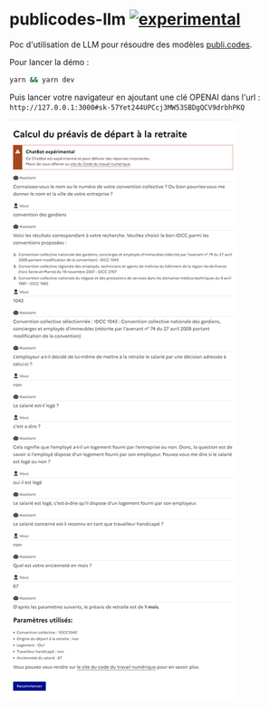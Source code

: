 # publicodes-llm [![experimental](http://badges.github.io/stability-badges/dist/experimental.svg)](http://github.com/badges/stability-badges)

Poc d'utilisation de LLM pour résoudre des modèles [publi.codes](https://publi.codes).

Pour lancer la démo :

```sh
yarn && yarn dev
```

Puis lancer votre navigateur en ajoutant une clé OPENAI dans l'url : `http://127.0.0.1:3000#sk-57Yet244UPCcj3MW53SBDgQCV9drbhPKQ`


![](./shot.png)

